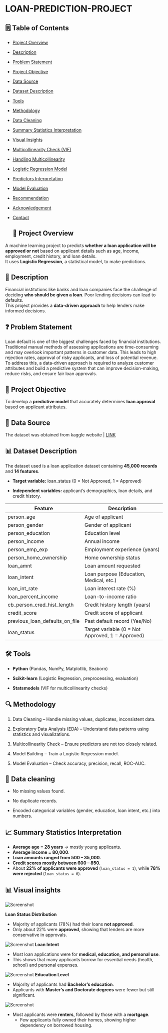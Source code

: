# LOAN-PREDICTION-PROJECT

## 🗒️ Table of Contents
- [Project Overview](#project-overview)  
- [Description](#description)  
- [Problem Statement](#problem-statement)  
- [Project Objective](#project-objective)  
- [Data Source](#data-source)  
- [Dataset Description](#dataset-description)  
- [Tools](#tools)  
- [Methodology](#methodology)  
- [Data Cleaning](#data-cleaning)  
- [Summary Statistics Interpretation](#summary-statistics-interpretation)  
- [Visual Insights](#visual-insights)  
- [Multicollinearity Check (VIF)](#multicollinearity-check-vif)  
- [Handling Multicollinearity](#handling-multicollinearity)  
- [Logistic Regression Model](#logistic-regression-model)  
- [Predictors Interpretation](#predictors-interpretation)  
- [Model Evaluation](#model-evaluation)  
- [Recommendation](#recommendation)  
- [Acknowledgement](#acknowledgement)  
- [Contact](#contact)

  ## 📌 Project Overview
A machine learning project to predicts **whether a loan application will be approved or not** based on applicant details such as age, income, employment, credit history, and loan details.  
It uses **Logistic Regression**, a statistical model, to make predictions.

## 📝 Description
Financial institutions like banks and loan companies face the challenge of deciding **who should be given a loan**. Poor lending decisions can lead to defaults.  
This project provides a **data-driven approach** to help lenders make informed decisions.

## ❓ Problem Statement
Loan default is one of the biggest challenges faced by financial institutions. Traditional manual methods of assessing applications are time-consuming and may overlook important patterns in customer data. This leads to high rejection rates, approval of risky applicants, and loss of potential revenue. To address this, a data-driven approach is required to analyze customer attributes and build a predictive system that can improve decision-making, reduce risks, and ensure fair loan approvals.

## 🎯 Project Objective
To develop a **predictive model** that accurately determines **loan approval** based on applicant attributes.


## 📂 Data Source
The dataset was obtained from kaggle website | [LINK](#https://www.kaggle.com/datasets/taweilo/loan-approval-classification-data)

## 📊 Dataset Description
The dataset used is a loan application dataset containing **45,000 records** and **14 features**.  

- **Target variable:** loan_status (0 = Not Approved, 1 = Approved)

- **Independent variables:** applicant’s demographics, loan details, and credit history.

| Feature | Description |
|---------|-------------|
| person_age | Age of applicant |
| person_gender | Gender of applicant |
| person_education | Education level |
| person_income | Annual income |
| person_emp_exp | Employment experience (years) |
| person_home_ownership | Home ownership status |
| loan_amnt | Loan amount requested |
| loan_intent | Loan purpose (Education, Medical, etc.) |
| loan_int_rate | Loan interest rate (%) |
| loan_percent_income | Loan-to-income ratio |
| cb_person_cred_hist_length | Credit history length (years) |
| credit_score | Credit score of applicant |
| previous_loan_defaults_on_file | Past default record (Yes/No) |
| loan_status | Target variable (0 = Not Approved, 1 = Approved) |


## 🛠 Tools
- **Python** (Pandas, NumPy, Matplotlib, Seaborn)

- **Scikit-learn** (Logistic Regression, preprocessing, evaluation)

- **Statsmodels** (VIF for multicollinearity checks)

## 🔍 Methodology
1. Data Cleaning – Handle missing values, duplicates, inconsistent data.

2. Exploratory Data Analysis (EDA) – Understand data patterns using statistics and visualizations.

3. Multicollinearity Check – Ensure predictors are not too closely related.

4. Model Building – Train a Logistic Regression model.

5. Model Evaluation – Check accuracy, precision, recall, ROC-AUC.

## 🧹 Data cleaning 
- No missing values found.

- No duplicate records.

- Encoded categorical variables (gender, education, loan intent, etc.) into numbers.

## 📈 Summary Statistics Interpretation
- **Average age = 28 years** → mostly young applicants.  
- **Average income = 80,000**.  
- **Loan amounts ranged from 500 – 35,000.**  
- **Credit scores mostly between 600 – 850.**  
- About **22% of applicants were approved** (`loan_status = 1`), while **78% were rejected** (`loan_status = 0`).

## 📊 Visual insights 
![Screenshot](Screenshot_20250830-182947.jpg)

**Loan Status Distribution**  
  - Majority of applicants (78%) had their loans **not approved**.  
  - Only about 22% were **approved**, showing that lenders are more conservative in approvals.
    
![Screenshot](Screenshot_20250830-183043.jpg)
**Loan Intent**  
  - Most loan applications were for **medical, education, and personal use**.  
  - This shows that many applicants borrow for essential needs (health, school) and personal expenses.  

![Screenshot](Screenshot_20250830-183059.jpg)
**Education Level**  
  - Majority of applicants had **Bachelor’s education**.  
  - Applicants with **Master’s and Doctorate degrees** were fewer but still significant.
    

![Screenshot](Screenshot_20250830-183113.jpg)

- Most applicants were **renters**, followed by those with a **mortgage**.  
  - Few applicants fully owned their homes, showing higher dependency on borrowed housing.  
